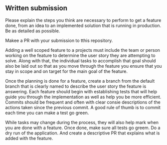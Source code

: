 ## Written submission
Please explain the steps you think are necessary to perform to get a feature done, from an idea to an implemented solution that is running in production. Be as detailed as possible. 

Makee a PR with your submission to tthis repository.




Adding a well scoped feature to a projects must include the team or person working on the feature to determine the user story they are attempting to solve. Along with that, the individual tasks to accomplish that goal should also be laid out so that as you move through the feature you ensure that you stay in scope and on target for the main goal of the feature. 

Once the planning is done for a feature, create a branch from the default branch that is clearly named to describe the user story the feature is answering. Each feature should begin with establishing tests that will help guide you through the implementation as well as help you be more efficient. Commits should be frequent and often with clear consie descriptions of the actions taken since the previous commit. A good rule of thumb is to commit each time you can make a test go green. 

While tasks may change during the process, they will also help mark when you are done with a feature. Once done, make sure all tests go greem. Do a dry run of the application. And create a descriptive PR that explains what is added with the feature. 
